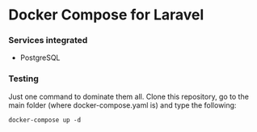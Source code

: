 # Docker Compose for Laravel


### Services integrated
* PostgreSQL


### Testing
Just one command to dominate them all. Clone this repository, go to the main folder (where docker-compose.yaml is)
and type the following:
```
docker-compose up -d
```
